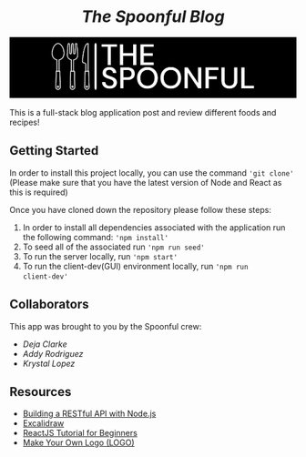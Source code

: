 <h1 align="center"><b><i>The Spoonful Blog</b></i></h1>
<p>
<img width=800 src="logos/spoonful-logo.png">
</p>

This is a full-stack blog application post and review different foods and recipes! 

## Getting Started

In order to install this project locally, you can use the command <code>'git clone'</code> (Please make sure that you have the latest version of Node and React as this is required)

Once you have cloned down the repository please follow these steps:

1. In order to install all dependencies associated with the application run the following command: <code>'npm install'</code>
2. To seed all of the associated run <code>'npm run seed'</code>
3. To run the server locally, run  <code>'npm start'</code>
4. To run the client-dev(GUI) environment locally, run <code>'npm run client-dev'</code>


## Collaborators 

This app was brought to you by the Spoonful crew:

* <i>Deja Clarke</i>
* <i>Addy Rodriguez</i>
* <i>Krystal Lopez</i>

## Resources

* [Building a RESTful API with Node.js](https://www.youtube.com/playlist?list=PL55RiY5tL51q4D-B63KBnygU6opNPFk_q)
* [Excalidraw](https://excalidraw.com/)
* [ReactJS Tutorial for Beginners](https://www.youtube.com/playlist?list=PLC3y8-rFHvwgg3vaYJgHGnModB54rxOk3)
* [Make Your Own Logo (LOGO)](https://app.logo.com/business-name/)